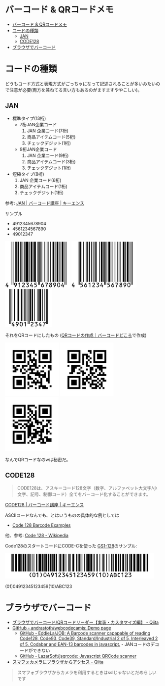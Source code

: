 # バーコード & QRコードメモ

- [バーコード & QRコードメモ](#バーコード--qrコードメモ)
- [コードの種類](#コードの種類)
  - [JAN](#jan)
  - [CODE128](#code128)
- [ブラウザでバーコード](#ブラウザでバーコード)

# コードの種類

どうもコード方式と表現方式がごっちゃになって記述されることが多いみたいので注意が必要(両方を兼ねてる言い方もあるのがますますややこしい)。


## JAN

- 標準タイプ(13桁)
  - 7桁JAN企業コード
    1. JAN 企業コード(7桁)
    2. 商品アイテムコード(5桁)
    3. チェックデジット(1桁)
  - 9桁JAN企業コード
    1. JAN 企業コード(9桁)
    2. 商品アイテムコード(3桁)
    3. チェックデジット(1桁)
- 短縮タイプ(8桁)
   1. JAN 企業コード(6桁)
   2. 商品アイテムコード(1桁)
   3. チェックデジット(1桁)

参考: [JAN | バーコード講座 | キーエンス](https://www.keyence.co.jp/ss/products/autoid/codereader/basic_jan.jsp)

サンプル
- 4912345678904 
- 4561234567890
- 49012347

![4912345678904](imgs/barcode/jan_4912345678904.png "4912345678904")
 ![4561234567890](imgs/barcode/jan_4561234567890.png "4561234567890")
![49012347](imgs/barcode/jan_49012347.png "49012347")

それをQRコードにしたもの ([QRコードの作成｜バーコードどころ](https://barcode-place.azurewebsites.net/Barcode/qr)で作成)

![4912345678904](imgs/barcode/qr_4912345678904.png "4912345678904")
 ![4561234567890](imgs/barcode/qr_4561234567890.png "4561234567890")
![49012347](imgs/barcode/qr_49012347.png "49012347")

なんでQRコードなのwは秘密だ。


## CODE128

> CODE128は、アスキーコード128文字（数字、アルファベット大文字/小文字、記号、制御コード）全てをバーコード化することができます。

[CODE128 | バーコード講座 | キーエンス](https://www.keyence.co.jp/ss/products/autoid/codereader/basic_code128.jsp)

ASCIIコードなんでも、とはいうものの具体的な例としては
- [Code 128 Barcode Examples](https://www.computalabel.com/m/c128examplesM.htm)

他、参考: [Code 128 - Wikipedia](https://en.wikipedia.org/wiki/Code_128)

Code128のスタートコードにCODE-Cを使った
[GS1-128](https://www.keyence.co.jp/ss/products/autoid/codereader/basic-gs1.jsp)のサンプル:

![(01)04912345123459(10)ABC123](imgs/barcode/gs1_128_(01)04912345123459(10)ABC123.png "(01)04912345123459(10)ABC123")

(01)04912345123459(10)ABC123





# ブラウザでバーコード

- [ブラウザでバーコード/QRコードリーダー【実装・カスタマイズ編】 - Qiita](https://qiita.com/mm_sys/items/6e5e927ef75ab82fa8d3)
- [GitHub - andrastoth/webcodecamjs: Demo page](https://github.com/andrastoth/webcodecamjs)
  - [GitHub - EddieLa/JOB: A Barcode scanner capapable of reading Code128, Code93, Code39, Standard/Industrial 2 of 5, Interleaved 2 of 5, Codabar and EAN-13 barcodes in javascript.](https://github.com/EddieLa/JOB) - JANコードのデコードができない
  - [GitHub - LazarSoft/jsqrcode: Javascript QRCode scanner](https://github.com/LazarSoft/jsqrcode)
- [スマフォカメラにブラウザからアクセス - Qiita](https://qiita.com/tkyko13/items/1871d906736ac88a1f35)

> スマフォブラウザからカメラを利用するときはsslじゃないとだめらしいです
